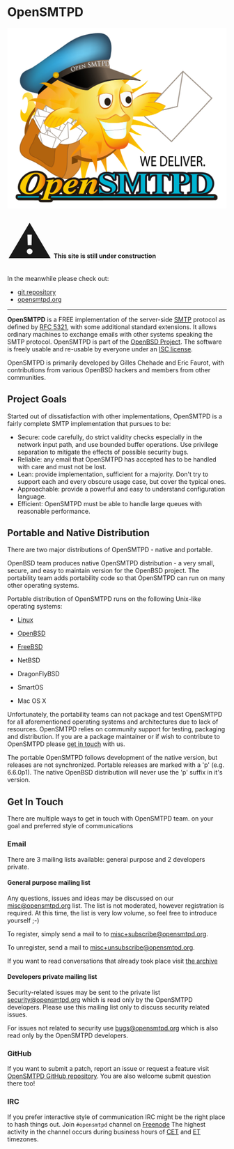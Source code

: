 # OpenSMTPD


![logo](images/logo-1.jpg)

<span style='font-size:100px;'>&#9888;</span> **This site is still under construction**

In the meanwhile please check out:

- [git repository](https://github.com/OpenSMTPD/OpenSMTPD)
- [opensmtpd.org](https://opensmtpd.org/)


---------------------

**OpenSMTPD** is a FREE implementation of the server-side
[SMTP](https://en.wikipedia.org/wiki/Simple_Mail_Transfer_Protocol) protocol as
defined by [RFC 5321](https://tools.ietf.org/html/rfc5321), with some
additional standard extensions. It allows ordinary machines to exchange emails
with other systems speaking the SMTP protocol.
OpenSMTPD is part of the [OpenBSD Project](http://www.openbsd.org/). The
software is freely usable and re-usable by everyone under an [ISC
license](https://opensource.org/licenses/ISC). 


OpenSMTPD is primarily developed by Gilles Chehade and Eric Faurot, with
contributions from various OpenBSD hackers and members from other communities.


## Project Goals

Started out of dissatisfaction with other implementations, OpenSMTPD is a
fairly complete SMTP implementation that pursues to be:

- Secure: code carefully, do strict validity checks
  especially in the network input path, and use bounded buffer operations. Use
  privilege separation to mitigate the effects of possible security bugs.
- Reliable: any email that OpenSMTPD has accepted has to be handled with
  care and must not be lost.
- Lean: provide implementation, sufficient for a majority. Don't try to
  support each and every obscure usage case, but cover the typical ones.
- Approachable: provide a powerful and easy to understand
  configuration language.
- Efficient: OpenSMTPD must be able to handle large queues with reasonable
  performance. 


## Portable and Native Distribution

There are two major distributions of OpenSMTPD - native and portable.

OpenBSD team produces native OpenSMTPD distribution - a very small, secure, and
easy to maintain version for the OpenBSD project. The portability team adds
portability code so that OpenSMTPD can run on many other operating systems.

Portable distribution of OpenSMTPD runs on the following Unix-like operating
systems:

- [Linux](https://en.wikipedia.org/wiki/Linux)
- [OpenBSD](http://www.openbsd.org/)
- [FreeBSD](https://www.freebsd.org/)

- NetBSD
- DragonFlyBSD
- SmartOS
- Mac OS X 

Unfortunately, the portability teams can not package and test OpenSMTPD for all
aforementioned operating systems and architectures due to lack of resources.
OpenSMTPD relies on community support for testing, packaging and distribution.
If you are a package maintainer or if wish to contribute to OpenSMTPD please
[get in touch](#get-in-touch) with us.

The portable OpenSMTPD follows development of the native version, but releases
are not synchronized. Portable releases are marked with a 'p' (e.g.  6.6.0p1).
The native OpenBSD distribution will never use the 'p' suffix in it's version. 


## Get In Touch

There are multiple ways to get in touch with OpenSMTPD team. on your 
goal and preferred style of communications 

### Email

There are 3 mailing lists available: general purpose and 2 developers private.

#### General purpose mailing list

Any questions, issues and ideas may be discussed on our
[misc@opensmtpd.org](mailto:misc@opensmtpd.org) list. The list is not
moderated, however registration is required. At this time, the list is very low
volume, so feel free to introduce yourself ;-) 

To register, simply send a mail to to
[misc+subscribe@opensmtpd.org](mailto:misc+subscribe@opensmtpd.org).

To unregister, send a mail to
[misc+unsubscribe@opensmtpd.org](misc+unsubscribe@opensmtpd.org).

If you want to read conversations that already took place visit [the
archive](https://www.mail-archive.com/misc@opensmtpd.org/)


#### Developers private mailing list

Security-related issues may be sent to the private list
[security@opensmtpd.org](mailto:security@opensmtpd.org) which is read only by
the OpenSMTPD developers. Please use this mailing list only to discuss security
related issues.

For issues not related to security use
[bugs@opensmtpd.org](mailto:bugs@opensmtpd.org) which is also read only by the
OpenSMTPD developers. 

### GitHub

If you want to submit a patch, report an issue or request a feature visit
[OpenSMTPD GitHub repository](https://github.com/OpenSMTPD/OpenSMTPD). You are
also welcome submit question there too!

### IRC

If you prefer interactive style of communication IRC might be the right place
to hash things out. Join `#opensmtpd` channel on
[Freenode](https://freenode.net/) The highest activity in the channel occurs
during business hours of [CET](https://www.timeanddate.com/time/zones/cet) and
[ET](https://www.timeanddate.com/time/zones/et) timezones.


